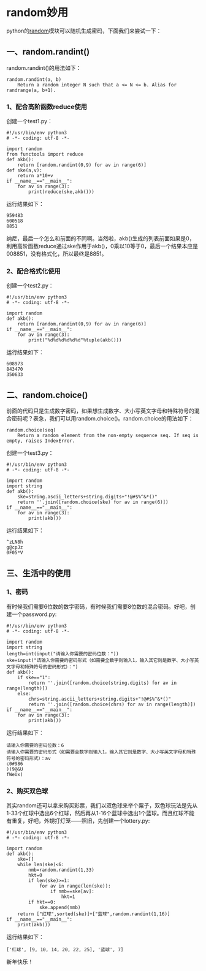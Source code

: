 # random妙用

python的[random](https://docs.python.org/3.5/library/random.html)模块可以随机生成密码，下面我们来尝试一下：

## 一、random.randint()

random.randint()的用法如下：

	random.randint(a, b)
		Return a random integer N such that a <= N <= b. Alias for randrange(a, b+1).


### 1、配合高阶函数reduce使用

创建一个test1.py：

	#!/usr/bin/env python3
	# -*- coding: utf-8 -*-

	import random
	from functools import reduce
	def akb():
    	return [random.randint(0,9) for av in range(6)]
	def ske(a,v):
    	return a*10+v
	if __name__=="__main__":
		for av in range(3):
    		print(reduce(ske,akb()))

运行结果如下：

	959483
	600518
	8851

纳尼，最后一个怎么和前面的不同啊。当然啦，akb()生成的列表前面如果是0，利用高阶函数reduce通过ske作用于akb()，0乘以10等于0，最后一个结果本应是008851，没有格式化，所以最终是8851。

### 2、配合格式化使用

创建一个test2.py：

	#!/usr/bin/env python3
	# -*- coding: utf-8 -*-

	import random
	def akb():
    	return [random.randint(0,9) for av in range(6)]
	if __name__=="__main__":
    	for av in range(3):
        	print("%d%d%d%d%d%d"%tuple(akb()))

运行结果如下：

	608973
	843470
	350633

## 二、random.choice()

前面的代码只是生成数字密码，如果想生成数字、大小写英文字母和特殊符号的混合密码呢？表急，我们可以用random.choice()。random.choice的用法如下：

	random.choice(seq)
    	Return a random element from the non-empty sequence seq. If seq is empty, raises IndexError.

创建一个test3.py：

	#!/usr/bin/env python3
	# -*- coding: utf-8 -*-

	import random
	import string
	def akb():
    	ske=string.ascii_letters+string.digits+"!@#$%^&*()"
    	return ''.join([random.choice(ske) for av in range(6)])
	if __name__=="__main__":
    	for av in range(3):
        	print(akb())

运行结果如下：

	^zLN8h
	g@cpJz
	0F05*V

## 三、生活中的使用

### 1、密码

有时候我们需要6位数的数字密码，有时候我们需要8位数的混合密码。好吧，创建一个password.py:

	#!/usr/bin/env python3
	# -*- coding: utf-8 -*-

	import random
	import string
	length=int(input("请输入你需要的密码位数："))
	ske=input("请输入你需要的密码形式（如需要全数字则输入1，输入其它则是数字、大小写英文字母和特殊符号的密码形式）：")
	def akb():
    	if ske=="1":
        	return ''.join([random.choice(string.digits) for av in range(length)])
    	else:
        	chrs=string.ascii_letters+string.digits+"!@#$%^&*()"
        	return ''.join([random.choice(chrs) for av in range(length)])
	if __name__=="__main__":
    	for av in range(3):
        	print(akb())

运行结果如下：

	请输入你需要的密码位数：6
	请输入你需要的密码形式（如需要全数字则输入1，输入其它则是数字、大小写英文字母和特殊符号的密码形式）：av
	c0#986
	)(9@&U
	fWeUx)

### 2、购买双色球

其实random还可以拿来购买彩票，我们以双色球来举个粟子，双色球玩法是先从1-33个红球中选出6个红球，然后再从1-16个蓝球中选出1个蓝球。而且红球不能有重复，好吧，外甥打灯笼——照旧，先创建一个lottery.py:

	#!/usr/bin/env python3
	# -*- coding: utf-8 -*-

	import random
	def akb():
		ske=[]
		while len(ske)<6:
        	nmb=random.randint(1,33)
        	hkt=0
        	if len(ske)>=1:
            	for av in range(len(ske)):
                	if nmb==ske[av]:
                    	hkt=1
        	if hkt==0:
            	ske.append(nmb)
    	return ["红球",sorted(ske)]+["蓝球",random.randint(1,16)]
	if __name__=="__main__":
    	print(akb())

运行结果如下：

	['红球', [9, 10, 14, 20, 22, 25], '蓝球', 7]

新年快乐！